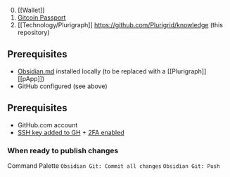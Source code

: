 0. [[Wallet]]
2. [Gitcoin Passport](Technology/Gitcoin%20Passport.md) 
3. [[Technology/Plurigraph]]
https://github.com/Plurigrid/knowledge (this repository)
## Prerequisites
- [Obsidian.md](https://obsidian.md) installed locally (to be replaced with a [[Plurigraph]] [[pApp]])
- GitHub configured (see above)

## Prerequisites
- GitHub.com account
- [SSH key added to GH](https://docs.github.com/en/authentication/connecting-to-github-with-ssh/adding-a-new-ssh-key-to-your-github-account) + [2FA enabled](https://docs.github.com/en/authentication/securing-your-account-with-two-factor-authentication-2fa)


### When ready to publish changes
Command Palette
`Obsidian Git: Commit all changes`
`Obsidian Git: Push`
